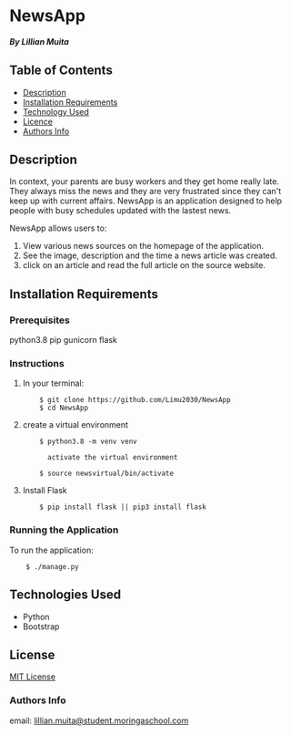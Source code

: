 # NewsApp

##### By Lillian Muita

## Table of Contents

- [Description](#Description)
- [Installation Requirements](#installation-requirements)
- [Technology Used](#technologies-used)
- [Licence](#licence)
- [Authors Info](#author-Info)

## Description

<p>In context, your parents are busy workers and they get home really late. They always miss the news and they are very frustrated since they can't keep up with current affairs. NewsApp is an application designed to help people with busy schedules updated with the lastest news.</p>

NewsApp allows users to:
<ol>
<li>View various news sources on the homepage of the application. </li>
<li>See the image, description and the time a news article was created. </li>
<li>click on an article and read the full article on the source website. </li>
</ol>


## Installation Requirements
### Prerequisites
python3.8
pip
gunicorn
flask


### Instructions
<ol>
        <li>In your terminal:

        $ git clone https://github.com/Limu2030/NewsApp
        $ cd NewsApp
</li>
        <li> create a virtual environment

        $ python3.8 -m venv venv

          activate the virtual environment 

        $ source newsvirtual/bin/activate

  </li>
  <li> Install Flask

        $ pip install flask || pip3 install flask
  </li>
</ol>

### Running the Application
To run the application: 

        $ ./manage.py


## Technologies Used

- Python
- Bootstrap


## License

[MIT License](LICENSE)

### Authors Info

email: lillian.muita@student.moringaschool.com
